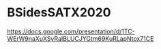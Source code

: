 # BSidesSATX2020

https://docs.google.com/presentation/d/1TC-WErW9naXuXSyRaIBLUCJYGtm69KuRLapNtox71CE
